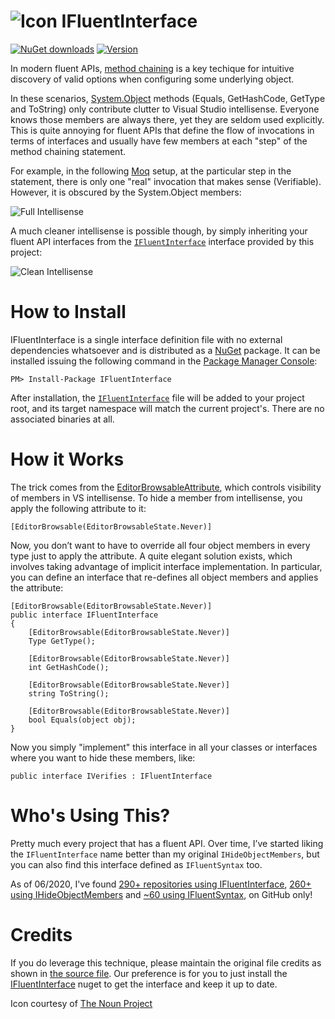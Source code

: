 ![Icon](https://raw.github.com/kzu/IFluentInterface/master/images/icon-32.png) IFluentInterface
================

[![NuGet downloads](https://img.shields.io/nuget/dt/IFluentInterface.svg)](https://www.nuget.org/packages/IFluentInterface)
[![Version](https://img.shields.io/nuget/v/IFluentInterface.svg)](https://www.nuget.org/packages/IFluentInterface)

In modern fluent APIs, [method chaining](http://en.wikipedia.org/wiki/Method_chaining) is a key techique for intuitive discovery of valid options when configuring some underlying object. 

In these scenarios, [System.Object](http://msdn.microsoft.com/en-us/library/system.object.aspx) methods (Equals, GetHashCode, GetType and ToString) only contribute clutter to Visual Studio intellisense. Everyone knows those members are always there, yet they are seldom used explicitly. This is quite annoying for fluent APIs that define the flow of invocations in terms of interfaces and usually have few members at each "step" of the method chaining statement.

For example, in the following [Moq](https://github.com/Moq) setup, at the particular step in the statement, there is only one "real" invocation that makes sense (Verifiable). However, it is obscured by the System.Object members:

![Full Intellisense](https://raw.github.com/kzu/IFluentInterface/master/images/full-intellisense.png)

A much cleaner intellisense is possible though, by simply inheriting your fluent API interfaces from the [`IFluentInterface`](https://github.com/kzu/IFluentInterface/blob/master/content/IFluentInterface.cs.pp) interface provided by this project:

![Clean Intellisense](https://raw.github.com/kzu/IFluentInterface/master/images/clean-intellisense.png)


# How to Install
IFluentInterface is a single interface definition file with no external dependencies whatsoever and is distributed as a [NuGet](https://nuget.org/packages/ifluentinterface) package. It can be installed issuing the following command in the [Package Manager Console](http://docs.nuget.org/docs/start-here/using-the-package-manager-console):

    PM> Install-Package IFluentInterface

After installation, the [`IFluentInterface`](https://github.com/kzu/IFluentInterface/blob/master/content/IFluentInterface.cs.pp) file will be added to your project root, and its target namespace will match the current project's. There are no associated binaries at all.


# How it Works
The trick comes from the [EditorBrowsableAttribute](http://msdn2.microsoft.com/en-us/library/System.ComponentModel.EditorBrowsableAttribute.aspx), which controls visibility of members in VS intellisense. To hide a member from intellisense, you apply the following attribute to it:

```
[EditorBrowsable(EditorBrowsableState.Never)]
```

Now, you don’t want to have to override all four object members in every type just to apply the attribute. A quite elegant solution exists, which involves taking advantage of implicit interface implementation. In particular, you can define an interface that re-defines all object members and applies the attribute:

```
[EditorBrowsable(EditorBrowsableState.Never)]
public interface IFluentInterface
{
    [EditorBrowsable(EditorBrowsableState.Never)]
    Type GetType();
 
    [EditorBrowsable(EditorBrowsableState.Never)]
    int GetHashCode();
 
    [EditorBrowsable(EditorBrowsableState.Never)]
    string ToString();
 
    [EditorBrowsable(EditorBrowsableState.Never)]
    bool Equals(object obj);
}
```

Now you simply "implement" this interface in all your classes or interfaces where you want to hide these members, like:

```
public interface IVerifies : IFluentInterface
```


# Who's Using This?
Pretty much every project that has a fluent API. Over time, I’ve started liking the `IFluentInterface` name better than my original `IHideObjectMembers`, but you can also find this interface defined as `IFluentSyntax` too.

As of 06/2020, I've found [290+ repositories using IFluentInterface](https://github.com/search?q=%22interface+IFluentInterface%22&type=Code&ref=searchresults), [260+ using IHideObjectMembers](https://github.com/search?q=%22interface+IHideObjectMembers%22&type=Code&ref=searchresults) and [~60 using IFluentSyntax](https://github.com/search?q=%22interface+IFluentSyntax%22&type=Code&ref=searchresults), on GitHub only! 


# Credits
If you do leverage this technique, please maintain the original file credits as shown in [the source file](https://github.com/kzu/IFluentInterface/blob/master/content/IFluentInterface.cs.pp). Our preference is for you to just install the [IFluentInterface](http://nuget.org/packages/ifluentinterface) nuget to get the interface and keep it up to date.


Icon courtesy of [The Noun Project](http://thenounproject.com)
